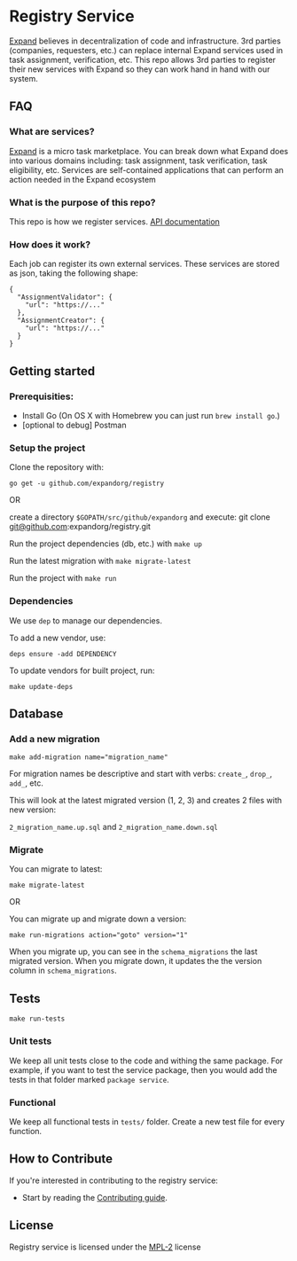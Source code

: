 # Registry Service
 
[Expand](https://expand.org) believes in decentralization of code and infrastructure. 3rd parties (companies, requesters, etc.) can replace internal Expand services used in task assignment, verification, etc. This repo allows 3rd parties to register their new services with Expand so they can work hand in hand with our system.

## FAQ
### What are services?
[Expand](https://expand.org) is a micro task marketplace. You can break down what Expand does into various domains including: task assignment, task verification, task eligibility, etc. Services are self-contained applications that can perform an action needed in the Expand ecosystem

### What is the purpose of this repo?
This repo is how we register services. [API documentation](https://documenter.getpostman.com/view/7517177/SzKQzgQk)

### How does it work?

Each job can register its own external services. These services are stored as json, taking the following shape:

```
{
  "AssignmentValidator": {
    "url": "https://..."
  },
  "AssignmentCreator": {
    "url": "https://..."
  }  
}
```

## Getting started 

### Prerequisities:

- Install Go (On OS X with Homebrew you can just run `brew install go`.)
- [optional to debug] Postman

### Setup the project

Clone the repository with: 

`go get -u github.com/expandorg/registry`

OR 

create a directory `$GOPATH/src/github/expandorg` and execute: git clone git@github.com:expandorg/registry.git 

Run the project dependencies (db, etc.) with `make up`

Run the latest migration with `make migrate-latest`

Run the project with `make run`

### Dependencies

We use `dep` to manage our dependencies.

To add a new vendor, use: 

`deps ensure -add DEPENDENCY`

To update vendors for built project, run:

`make update-deps`

## Database

### Add a new migration

```make add-migration name="migration_name"```

For migration names be descriptive and start with verbs: `create_`, `drop_`, `add_`, etc.

This will look at the latest migrated version (1, 2, 3) and creates 2 files with new version:

`2_migration_name.up.sql` and `2_migration_name.down.sql`

### Migrate

You can migrate to latest:

```make migrate-latest```

OR 

You can migrate up and migrate down a version:

```make run-migrations action="goto" version="1"```

When you migrate up, you can see in the `schema_migrations` the last migrated version. When you migrate down, it updates the the version column in `schema_migrations`.

## Tests
```make run-tests```

### Unit tests
We keep all unit tests close to the code and withing the same package. For example, if you want to test the service package, then you would add the tests in that folder marked `package service`.

### Functional

We keep all functional tests in `tests/` folder. Create a new test file for every function. 

## How to Contribute

If you're interested in contributing to the registry service:

 * Start by reading the [Contributing guide](CONTRIBUTING.md).

## License

Registry service is licensed under the [MPL-2](license) license

